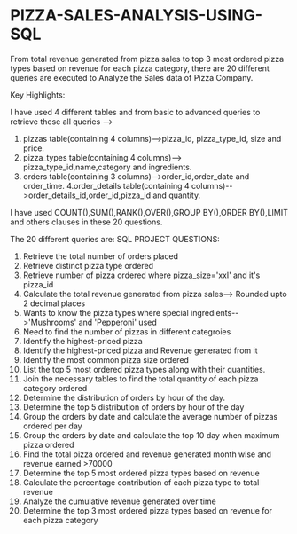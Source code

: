 # PIZZA-SALES-ANALYSIS-USING-SQL

From total revenue generated from pizza sales to top 3 most ordered pizza types based on revenue for each pizza category, there are 20 different queries are executed to Analyze the Sales data of Pizza Company. 

Key Highlights:

I have used 4 different tables and from basic to advanced queries to retrieve these all queries -->

1. pizzas table(containing 4 columns)-->pizza_id, pizza_type_id, size and price.
2. pizza_types table(containing 4 columns)--> pizza_type_id,name,category and ingredients.
3. orders table(containing 3 columns)-->order_id,order_date and order_time.
4.order_details table(containing 4 columns)-->order_details_id,order_id,pizza_id and quantity.

I have used COUNT(),SUM(),RANK(),OVER(),GROUP BY(),ORDER BY(),LIMIT and others clauses in these 20 questions. 

The 20 different queries are:
SQL PROJECT QUESTIONS:
1.	Retrieve the total number of orders placed
2.	Retrieve distinct pizza type ordered
3.	Retrieve number of pizza ordered where pizza_size='xxl' and it's pizza_id
4.	Calculate the total revenue generated from pizza sales--> Rounded upto 2 decimal places
5.	Wants to know the pizza types where special ingredients-->'Mushrooms' and 'Pepperoni' used
6.	Need to find the number of pizzas in different categroies
7.	Identify the highest-priced pizza
8.	Identify the highest-priced pizza and Revenue generated from it
9.	Identify the most common pizza size ordered
10.	List the top 5 most ordered pizza types along with their quantities.
11.	Join the necessary tables to find the total quantity of each pizza category ordered
12.	Determine the distribution of orders by hour of the day.
13.	Determine the top 5 distribution of orders by hour of the day
14.	Group the orders by date and calculate the average number of pizzas ordered per day
15.	Group the orders by date and calculate the top 10 day when maximum pizza ordered
16.	Find the total pizza ordered and revenue generated month wise and revenue earned >70000
17.	Determine the top 5 most ordered pizza types based on revenue
18.	Calculate the percentage contribution of each pizza type to total revenue
19.	Analyze the cumulative revenue generated over time
20.	Determine the top 3 most ordered pizza types based on revenue for each pizza category
